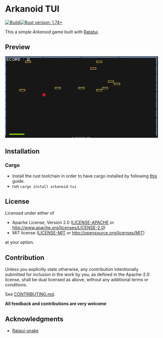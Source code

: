 # Arkanoid TUI

[![Build](https://github.com/keepsimple1/mdns-sd/actions/workflows/build.yml/badge.svg)](https://github.com/JustPretender/arkanoid-tui/actions)[![Rust version: 1.74+](https://img.shields.io/badge/rust%20version-1.74-orange)](https://blog.rust-lang.org/2023/11/16/Rust-1.74.0.html)

This a simple _Arkanoid_ game built with [Ratatui](https://ratatui.rs/).

## Preview

![Preview](./static/game.jpg)

## Installation

### Cargo

* Install the rust toolchain in order to have cargo installed by following
  [this](https://www.rust-lang.org/tools/install) guide.
* run `cargo install arkanoid-tui`

## License

Licensed under either of

* Apache License, Version 2.0
  ([LICENSE-APACHE](LICENSE-APACHE) or http://www.apache.org/licenses/LICENSE-2.0)
* MIT license
  ([LICENSE-MIT](LICENSE-MIT) or http://opensource.org/licenses/MIT)

at your option.

## Contribution

Unless you explicitly state otherwise, any contribution intentionally submitted
for inclusion in the work by you, as defined in the Apache-2.0 license, shall be
dual licensed as above, without any additional terms or conditions.

See [CONTRIBUTING.md](CONTRIBUTING.md).

**All feedback and contributions are very welcome**

## Acknowledgments

* [Rataui-snake](https://github.com/kriskw1999/ratatui-snake)